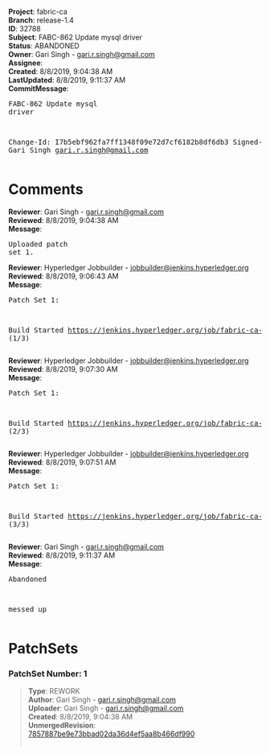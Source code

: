 <strong>Project</strong>: fabric-ca<br><strong>Branch</strong>: release-1.4<br><strong>ID</strong>: 32788<br><strong>Subject</strong>: FABC-862 Update mysql driver<br><strong>Status</strong>: ABANDONED<br><strong>Owner</strong>: Gari Singh - gari.r.singh@gmail.com<br><strong>Assignee</strong>:<br><strong>Created</strong>: 8/8/2019, 9:04:38 AM<br><strong>LastUpdated</strong>: 8/8/2019, 9:11:37 AM<br><strong>CommitMessage</strong>:<br><pre>FABC-862 Update mysql driver

Change-Id: I7b5ebf962fa7ff1348f09e72d7cf6182b8df6db3
Signed-off-by: Gari Singh <gari.r.singh@gmail.com>
</pre><h1>Comments</h1><strong>Reviewer</strong>: Gari Singh - gari.r.singh@gmail.com<br><strong>Reviewed</strong>: 8/8/2019, 9:04:38 AM<br><strong>Message</strong>: <pre>Uploaded patch set 1.</pre><strong>Reviewer</strong>: Hyperledger Jobbuilder - jobbuilder@jenkins.hyperledger.org<br><strong>Reviewed</strong>: 8/8/2019, 9:06:43 AM<br><strong>Message</strong>: <pre>Patch Set 1:

Build Started https://jenkins.hyperledger.org/job/fabric-ca-verify-fvt-x86_64/183/ (1/3)</pre><strong>Reviewer</strong>: Hyperledger Jobbuilder - jobbuilder@jenkins.hyperledger.org<br><strong>Reviewed</strong>: 8/8/2019, 9:07:30 AM<br><strong>Message</strong>: <pre>Patch Set 1:

Build Started https://jenkins.hyperledger.org/job/fabric-ca-verify-x86_64/3798/ (2/3)</pre><strong>Reviewer</strong>: Hyperledger Jobbuilder - jobbuilder@jenkins.hyperledger.org<br><strong>Reviewed</strong>: 8/8/2019, 9:07:51 AM<br><strong>Message</strong>: <pre>Patch Set 1:

Build Started https://jenkins.hyperledger.org/job/fabric-ca-rtd-verify-job/358/ (3/3)</pre><strong>Reviewer</strong>: Gari Singh - gari.r.singh@gmail.com<br><strong>Reviewed</strong>: 8/8/2019, 9:11:37 AM<br><strong>Message</strong>: <pre>Abandoned

messed up</pre><h1>PatchSets</h1><h3>PatchSet Number: 1</h3><blockquote><strong>Type</strong>: REWORK<br><strong>Author</strong>: Gari Singh - gari.r.singh@gmail.com<br><strong>Uploader</strong>: Gari Singh - gari.r.singh@gmail.com<br><strong>Created</strong>: 8/8/2019, 9:04:38 AM<br><strong>UnmergedRevision</strong>: [7857887be9e73bbad02da36d4ef5aa8b466df990](https://github.com/hyperledger-gerrit-archive/fabric-ca/commit/7857887be9e73bbad02da36d4ef5aa8b466df990)<br><br></blockquote>
